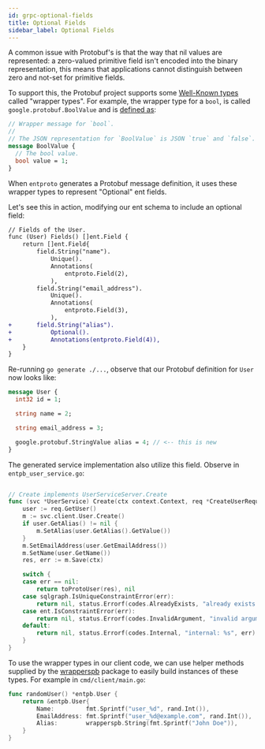```yaml
---
id: grpc-optional-fields
title: Optional Fields
sidebar_label: Optional Fields
---
```

A common issue with Protobuf's is that the way that nil values are represented: a zero-valued primitive field isn't
encoded into the binary representation, this means that applications cannot distinguish between zero and not-set for
primitive fields. 

To support this, the Protobuf project supports some [Well-Known types](https://developers.google.com/protocol-buffers/docs/reference/google.protobuf) called "wrapper types".
For example, the wrapper type for a `bool`, is called `google.protobuf.BoolValue` and is [defined as](https://github.com/protocolbuffers/protobuf/blob/991bcada050d7e9919503adef5b52547ec249d35/src/google/protobuf/wrappers.proto#L103-L107):
```protobuf
// Wrapper message for `bool`.
//
// The JSON representation for `BoolValue` is JSON `true` and `false`.
message BoolValue {
  // The bool value.
  bool value = 1;
}
```
When `entproto` generates a Protobuf message definition, it uses these wrapper types to represent "Optional" ent fields.

Let's see this in action, modifying our ent schema to include an optional field:

```diff
// Fields of the User.
func (User) Fields() []ent.Field {
	return []ent.Field{
		field.String("name").
			Unique().
			Annotations(
				entproto.Field(2),
			),
		field.String("email_address").
			Unique().
			Annotations(
				entproto.Field(3),
			),
+		field.String("alias").
+			Optional().
+			Annotations(entproto.Field(4)),
	}
}
```

Re-running `go generate ./...`, observe that our Protobuf definition for `User` now looks like:

```protobuf {8}
message User {
  int32 id = 1;

  string name = 2;

  string email_address = 3;

  google.protobuf.StringValue alias = 4; // <-- this is new 
}
```

The generated service implementation also utilize this field. Observe in `entpb_user_service.go`:

```go {6-8}

// Create implements UserServiceServer.Create
func (svc *UserService) Create(ctx context.Context, req *CreateUserRequest) (*User, error) {
	user := req.GetUser()
	m := svc.client.User.Create()
	if user.GetAlias() != nil {
		m.SetAlias(user.GetAlias().GetValue())
	}
	m.SetEmailAddress(user.GetEmailAddress())
	m.SetName(user.GetName())
	res, err := m.Save(ctx)

	switch {
	case err == nil:
		return toProtoUser(res), nil
	case sqlgraph.IsUniqueConstraintError(err):
		return nil, status.Errorf(codes.AlreadyExists, "already exists: %s", err)
	case ent.IsConstraintError(err):
		return nil, status.Errorf(codes.InvalidArgument, "invalid argument: %s", err)
	default:
		return nil, status.Errorf(codes.Internal, "internal: %s", err)
	}
}
```

To use the wrapper types in our client code, we can use helper methods supplied by the [wrapperspb](https://github.com/protocolbuffers/protobuf-go/blob/3f51f05e40d61e930a5416f1ed7092cef14cc058/types/known/wrapperspb/wrappers.pb.go#L458-L460)
package to easily build instances of these types. For example in `cmd/client/main.go`:
```go {5}
func randomUser() *entpb.User {
	return &entpb.User{
		Name:         fmt.Sprintf("user_%d", rand.Int()),
		EmailAddress: fmt.Sprintf("user_%d@example.com", rand.Int()),
		Alias:        wrapperspb.String(fmt.Sprintf("John Doe")),
	}
}
```